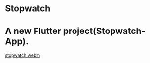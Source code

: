 # Stopwatch

# A new Flutter project(Stopwatch-App).

[stopwatch.webm](https://github.com/YoussefAbdAlNaser/WorledTime/assets/104595900/06530be6-e3eb-44f2-b1d9-451f089a9937)
